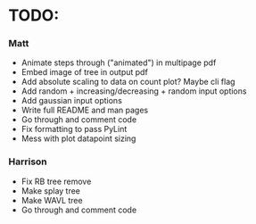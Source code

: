 # TODO:

### Matt
* Animate steps through ("animated") in multipage pdf
* Embed image of tree in output pdf
* Add absolute scaling to data on count plot? Maybe cli flag
* Add random + increasing/decreasing + random input options
* Add gaussian input options
* Write full README and man pages
* Go through and comment code
* Fix formatting to pass PyLint
* Mess with plot datapoint sizing

### Harrison
* Fix RB tree remove
* Make splay tree
* Make WAVL tree
* Go through and comment code


